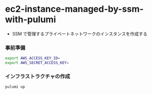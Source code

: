 # ec2-instance-managed-by-ssm-with-pulumi

-   SSM で管理するプライベートネットワークのインスタンスを作成する

### 事前準備

```sh
export AWS_ACCESS_KEY_ID=
export AWS_SECRET_ACCESS_KEY=
```

### インフラストラクチャの作成

```sh
pulumi up
```
